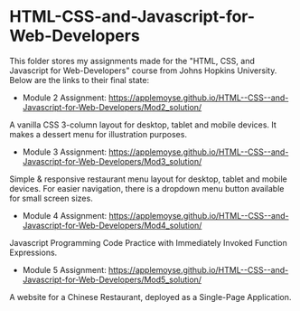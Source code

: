 # HTML-CSS-and-Javascript-for-Web-Developers

This folder stores my assignments made for the "HTML, CSS, and Javascript for Web-Developers" course from Johns Hopkins University.
Below are the links to their final state:

- Module 2 Assignment: https://applemoyse.github.io/HTML--CSS--and-Javascript-for-Web-Developers/Mod2_solution/

A vanilla CSS 3-column layout for desktop, tablet and mobile devices. It makes a dessert menu for illustration purposes.

- Module 3 Assignment: https://applemoyse.github.io/HTML--CSS--and-Javascript-for-Web-Developers/Mod3_solution/

Simple & responsive restaurant menu layout for desktop, tablet and mobile devices.
For easier navigation, there is a dropdown menu button available for small screen sizes.

- Module 4 Assignment: https://applemoyse.github.io/HTML--CSS--and-Javascript-for-Web-Developers/Mod4_solution/

Javascript Programming Code Practice with Immediately Invoked Function Expressions.

- Module 5 Assignment: https://applemoyse.github.io/HTML--CSS--and-Javascript-for-Web-Developers/Mod5_solution/

A website for a Chinese Restaurant, deployed as a Single-Page Application.
